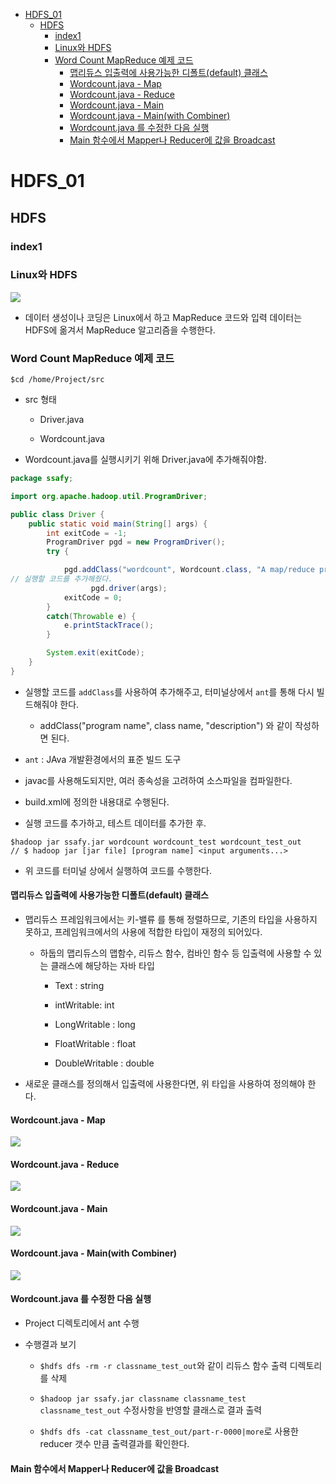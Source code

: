- [HDFS_01](#hdfs_01)
  - [HDFS](#hdfs)
    - [index1](#index1)
    - [Linux와 HDFS](#linux와-hdfs)
    - [Word Count MapReduce 예제 코드](#word-count-mapreduce-예제-코드)
      - [맵리듀스 입출력에 사용가능한 디폴트(default) 클래스](#맵리듀스-입출력에-사용가능한-디폴트default-클래스)
      - [Wordcount.java - Map](#wordcountjava---map)
      - [Wordcount.java - Reduce](#wordcountjava---reduce)
      - [Wordcount.java - Main](#wordcountjava---main)
      - [Wordcount.java - Main(with Combiner)](#wordcountjava---mainwith-combiner)
      - [Wordcount.java 를 수정한 다음 실행](#wordcountjava-를-수정한-다음-실행)
      - [Main 함수에서 Mapper나 Reducer에 값을 Broadcast](#main-함수에서-mapper나-reducer에-값을-broadcast)
# HDFS_01

## HDFS

### index1

### Linux와 HDFS

![](C:\Users\161548\AppData\Roaming\marktext\images\2022-08-25-14-28-44-image.png)

- 데이터 생성이나 코딩은 Linux에서 하고 MapReduce 코드와 입력 데이터는 HDFS에 옮겨서 MapReduce 알고리즘을 수행한다.

### Word Count MapReduce 예제 코드

```
$cd /home/Project/src
```

- src 형태
  
  - Driver.java
  
  - Wordcount.java

- Wordcount.java를 실행시키기 위해 Driver.java에 추가해줘야함.

```java
package ssafy;

import org.apache.hadoop.util.ProgramDriver;

public class Driver {
    public static void main(String[] args) {
        int exitCode = -1;
        ProgramDriver pgd = new ProgramDriver();
        try {

            pgd.addClass("wordcount", Wordcount.class, "A map/reduce program that performs word cou                    nting.");
// 실행할 코드를 추가해줬다.
                  pgd.driver(args);
            exitCode = 0;
        }
        catch(Throwable e) {
            e.printStackTrace();
        }

        System.exit(exitCode);
    }
}
```

- 실행할 코드를 `addClass`를 사용하여 추가해주고, 터미널상에서 `ant`를 통해 다시 빌드해줘야 한다.
  
  - addClass("program name", class name, "description") 와 같이 작성하면 된다.

- `ant` : JAva 개발환경에서의 표준 빌드 도구

- javac를 사용해도되지만, 여러 종속성을 고려하여 소스파일을 컴파일한다.

- build.xml에 정의한 내용대로 수행된다.

- 실행 코드를 추가하고, 테스트 데이터를 추가한 후.

```
$hadoop jar ssafy.jar wordcount wordcount_test wordcount_test_out
// $ hadoop jar [jar file] [program name] <input arguments...>
```

- 위 코드를 터미널 상에서 실행하여 코드를 수행한다.

#### 맵리듀스 입출력에 사용가능한 디폴트(default) 클래스

- 맵리듀스 프레임워크에서는 키-밸류 를 통해 정렬하므로, 기존의 타입을 사용하지 못하고, 프레임워크에서의 사용에 적합한 타입이 재정의 되어있다.
  
  - 하둡의 맵리듀스의 맵함수, 리듀스 함수, 컴바인 함수 등 입출력에 사용할 수 있는 클래스에 해당하는 자바 타입
    
    - Text : string
    
    - intWritable: int
    
    - LongWritable : long
    
    - FloatWritable : float
    
    - DoubleWritable : double

- 새로운 클래스를 정의해서 입출력에 사용한다면, 위 타입을 사용하여 정의해야 한다.

#### Wordcount.java - Map

![](C:\Users\161548\AppData\Roaming\marktext\images\2022-08-25-15-10-55-image.png)

#### Wordcount.java - Reduce

![](C:\Users\161548\AppData\Roaming\marktext\images\2022-08-25-15-13-26-image.png)

#### Wordcount.java - Main

![](C:\Users\161548\AppData\Roaming\marktext\images\2022-08-25-15-16-57-image.png)

#### Wordcount.java - Main(with Combiner)

![](C:\Users\161548\AppData\Roaming\marktext\images\2022-08-25-15-21-00-image.png)

#### Wordcount.java 를 수정한 다음 실행

- Project 디렉토리에서 ant 수행

- 수행결과 보기
  
  - `$hdfs dfs -rm -r classname_test_out`와 같이 리듀스 함수 출력 디렉토리를 삭제
  
  - `$hadoop jar ssafy.jar classname classname_test classname_test_out` 수정사항을 반영할 클래스로 결과 출력
  
  - `$hdfs dfs -cat classname_test_out/part-r-0000|more`로 사용한 reducer 갯수 만큼 출력결과를 확인한다.

#### Main 함수에서 Mapper나 Reducer에 값을 Broadcast
